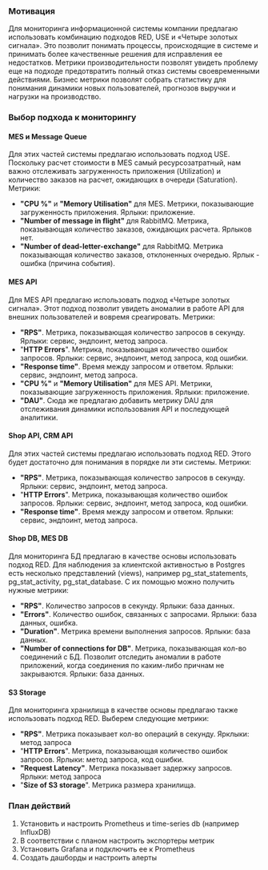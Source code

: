 ### Мотивация

Для мониторинга информационной системы компании предлагаю использовать комбинацию подходов RED, USE и «Четыре золотых сигнала». Это позволит понимать процессы, происходящие в системе и принимать более качественные решения для исправления ее недостатков.
Метрики производительности позволят увидеть проблему еще на подходе предотвратить полный отказ системы своевременными действиями.
Бизнес метрики позволят собрать статистику для понимания динамики новых пользователей, прогнозов выручки и нагрузки на производство.

### Выбор подхода к мониторингу
#### MES и Message Queue
Для этих частей системы предлагаю использовать подход USE. Поскольку расчет стоимости в MES самый ресурсозатратный, нам важно отслеживать загруженность приложения (Utilization) и количество заказов на расчет, ожидающих в очереди (Saturation).
Метрики:
- **"CPU %"** и **"Memory Utilisation"** для MES. Метрики, показывающие загруженность приложения.  Ярлыки: приложение.
- **"Number of message in flight"** для RabbitMQ. Метрика, показывающая количество заказов, ожидающих расчета. Ярлыков нет.
- **"Number of dead-letter-exchange"** для RabbitMQ. Метрика показывающая количество заказов, отклоненных очередью. Ярлык - ошибка (причина события).
#### MES API
Для MES API предлагаю использовать подход «Четыре золотых сигнала». Этот подход позволит увидеть аномалии в работе API для внешних пользователей и вовремя среагировать.
Метрики:
 - **"RPS"**. Метрика, показывающая количество запросов в секунду. Ярлыки: сервис, эндпоинт, метод запроса.
- "**HTTP Errors**". Метрика, показывающая количество ошибок запросов. Ярлыки: сервис, эндпоинт, метод запроса, код ошибки.
- **"Response time"**. Время между запросом и ответом. Ярлыки: сервис, эндпоинт, метод запроса.
- **"CPU %"** и **"Memory Utilisation"** для MES API. Метрики, показывающие загруженность приложения.  Ярлыки: приложение.
- **"DAU"**. Сюда же предлагаю добавить метрику DAU для отслеживания динамики использования API и последующей аналитики.
#### Shop API, CRM API
Для этих частей системы предлагаю использовать подход RED. Этого будет достаточно для понимания в порядке ли эти системы.
Метрики:
- **"RPS"**. Метрика, показывающая количество запросов в секунду. Ярлыки: сервис, эндпоинт, метод запроса.
- "**HTTP Errors**". Метрика, показывающая количество ошибок запросов. Ярлыки: сервис, эндпоинт, метод запроса, код ошибки.
- **"Response time"**. Время между запросом и ответом. Ярлыки: сервис, эндпоинт, метод запроса.
#### Shop DB, MES DB
Для мониторинга БД предлагаю в качестве основы использовать подход RED. Для наблюдения за клиентской активностью в Postgres есть несколько представлений (views), например pg_stat_statements, pg_stat_activity, pg_stat_database. С их помощью можно получить нужные метрики:
- **"RPS"**. Количество запросов в секунду. Ярлыки: база данных.
- **"Errors"**. Количество ошибок, связанных с запросами. Ярлыки: база данных, ошибка.
- **"Duration"**. Метрика времени выполнения запросов. Ярлыки: база данных.
- **"Number of connections for DB"**. Метрика, показывающая кол-во соединений с БД. Позволит отследить аномалии в работе приложений, когда соединения по каким-либо причнам не закрываются. Ярлыки: база данных.
#### S3 Storage
Для мониторинга хранилища в качестве основы предлагаю также использовать подход RED. Выберем следующие метрики:
- **"RPS"**. Метрика показывает кол-во операций в секунду. Ярклыки: метод запроса
- "**HTTP Errors**". Метрика, показывающая количество ошибок запросов. Ярлыки: метод запроса, код ошибки.
- **"Request Latency"**. Метрика показывает задержку запросов. Ярлыки: метод запроса
- "**Size of S3 storage**". Метрика размера хранилища.
### План действий
1. Установить и настроить Prometheus и time-series db (например InfluxDB)
2. В соответствии с планом настроить экспортеры метрик
3. Установить Grafana и подключить ее к Prometheus
4. Создать дашборды и настроить алерты
